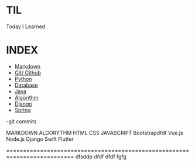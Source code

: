 # TIL

Today I Learned

# INDEX
- [Markdown](https://github.com/HOONY-LEE/TIL/blob/master/Markdown/Markdown.md)
- [Git/ Github](https://github.com/HOONY-LEE/TIL/blob/master/Git/Git.md)
- [Python](https://github.com/HOONY-LEE/TIL/blob/master/Python)
- [Database](https://github.com/HOONY-LEE/TIL/blob/master/Database)
- [Java](https://github.com/HOONY-LEE/TIL/blob/master/Java)
- [Algorithm](https://github.com/HOONY-LEE/TIL/blob/master/Algorithm)
- [Django](https://github.com/HOONY-LEE/TIL/blob/master/Django)
- [Spring](https://github.com/HOONY-LEE/TIL/blob/master/Spring)

-git commits


MARKDOWN
ALGORYTHM
HTML
CSS
JAVASCRIPT
Bootstrapdfdf
Vue.js
Node.js
Django
Swift
Flutter


==========================================================================
dfsddp
dfdf
dfdf
fgfg
